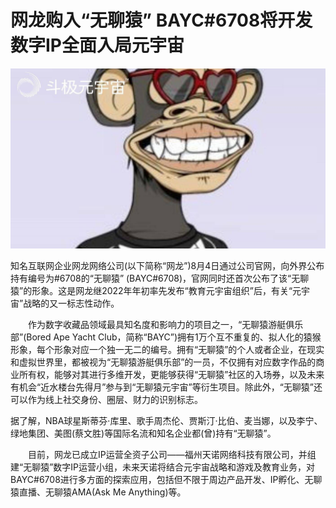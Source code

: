 # 网龙购入“无聊猿” BAYC#6708将开发数字IP全面入局元宇宙


![](2.jpg)

知名互联网企业网龙网络公司(以下简称“网龙”)8月4日通过公司官网，向外界公布持有编号为#6708的“无聊猿” (BAYC#6708)，官网同时还首次公布了该“无聊猿”的形象。这是网龙继2022年年初率先发布“教育元宇宙组织”后，有关“元宇宙”战略的又一标志性动作。

　　作为数字收藏品领域最具知名度和影响力的项目之一，“无聊猿游艇俱乐部”(Bored Ape Yacht Club，简称“BAYC”)拥有1万个互不重复的、拟人化的猿猴形象，每个形象对应一个独一无二的编号。拥有“无聊猿”的个人或者企业，在现实和虚拟世界里，都被视为“无聊猿游艇俱乐部”的一员，不仅拥有对应数字作品的商业所有权，能够对其进行多维开发，更能够获得“无聊猿”社区的入场券，以及未来有机会“近水楼台先得月”参与到“无聊猿元宇宙”等衍生项目。除此外，“无聊猿”还可以作为线上社交身份、圈层、财力的识别标志。

据了解，NBA球星斯蒂芬·库里、歌手周杰伦、贾斯汀·比伯、麦当娜，以及李宁、绿地集团、美图(蔡文胜)等国际名流和知名企业都(曾)持有“无聊猿”。

　　目前，网龙已成立IP运营全资子公司——福州天诺网络科技有限公司，并组建“无聊猿”数字IP运营小组，未来天诺将结合元宇宙战略和游戏及教育业务，对BAYC#6708进行多方面的探索应用，包括但不限于周边产品开发、IP孵化、无聊猿直播、无聊猿AMA(Ask Me Anything)等。
